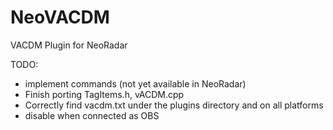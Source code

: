 # NeoVACDM
VACDM Plugin for NeoRadar

TODO:
* implement commands (not yet available in NeoRadar)
* Finish porting TagItems.h, vACDM.cpp
* Correctly find vacdm.txt under the plugins directory and on all platforms
* disable when connected as OBS
